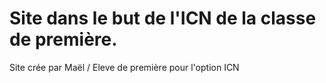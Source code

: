 # Site dans le but de l'ICN de la classe de première.

Site crée par Maël / Eleve de première pour l'option ICN

